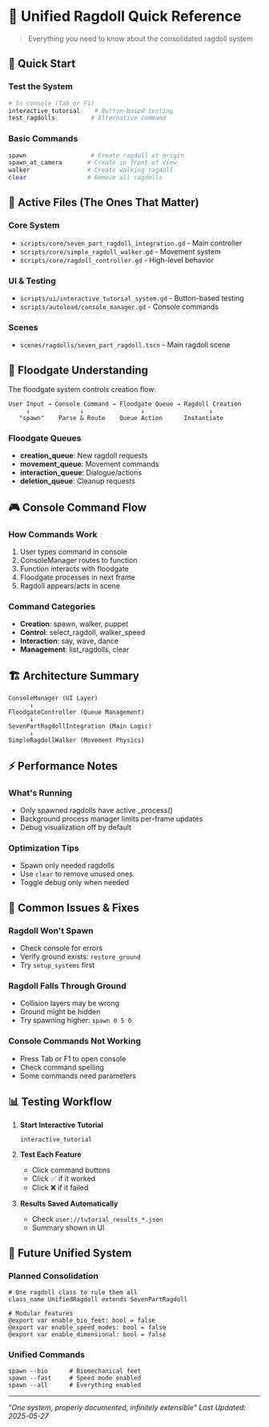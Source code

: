 # 🎯 Unified Ragdoll Quick Reference

> Everything you need to know about the consolidated ragdoll system

## 🚀 Quick Start

### Test the System
```bash
# In console (Tab or F1)
interactive_tutorial    # Button-based testing
test_ragdolls          # Alternative command
```

### Basic Commands
```bash
spawn                  # Create ragdoll at origin
spawn_at_camera       # Create in front of view
walker                # Create walking ragdoll
clear                 # Remove all ragdolls
```

## 📁 Active Files (The Ones That Matter)

### Core System
- `scripts/core/seven_part_ragdoll_integration.gd` - Main controller
- `scripts/core/simple_ragdoll_walker.gd` - Movement system
- `scripts/core/ragdoll_controller.gd` - High-level behavior

### UI & Testing
- `scripts/ui/interactive_tutorial_system.gd` - Button-based testing
- `scripts/autoload/console_manager.gd` - Console commands

### Scenes
- `scenes/ragdolls/seven_part_ragdoll.tscn` - Main ragdoll scene

## 🔧 Floodgate Understanding

The floodgate system controls creation flow:

```
User Input → Console Command → Floodgate Queue → Ragdoll Creation
     ↓              ↓                ↓                  ↓
   "spawn"    Parse & Route    Queue Action      Instantiate
```

### Floodgate Queues
- **creation_queue**: New ragdoll requests
- **movement_queue**: Movement commands
- **interaction_queue**: Dialogue/actions
- **deletion_queue**: Cleanup requests

## 🎮 Console Command Flow

### How Commands Work
1. User types command in console
2. ConsoleManager routes to function
3. Function interacts with floodgate
4. Floodgate processes in next frame
5. Ragdoll appears/acts in scene

### Command Categories
- **Creation**: spawn, walker, puppet
- **Control**: select_ragdoll, walker_speed
- **Interaction**: say, wave, dance
- **Management**: list_ragdolls, clear

## 🏗️ Architecture Summary

```
ConsoleManager (UI Layer)
      ↓
FloodgateController (Queue Management)
      ↓
SevenPartRagdollIntegration (Main Logic)
      ↓
SimpleRagdollWalker (Movement Physics)
```

## ⚡ Performance Notes

### What's Running
- Only spawned ragdolls have active _process()
- Background process manager limits per-frame updates
- Debug visualization off by default

### Optimization Tips
- Spawn only needed ragdolls
- Use `clear` to remove unused ones
- Toggle debug only when needed

## 🐛 Common Issues & Fixes

### Ragdoll Won't Spawn
- Check console for errors
- Verify ground exists: `restore_ground`
- Try `setup_systems` first

### Ragdoll Falls Through Ground
- Collision layers may be wrong
- Ground might be hidden
- Try spawning higher: `spawn 0 5 0`

### Console Commands Not Working
- Press Tab or F1 to open console
- Check command spelling
- Some commands need parameters

## 📊 Testing Workflow

1. **Start Interactive Tutorial**
   ```
   interactive_tutorial
   ```

2. **Test Each Feature**
   - Click command buttons
   - Click ✅ if it worked
   - Click ❌ if it failed

3. **Results Saved Automatically**
   - Check `user://tutorial_results_*.json`
   - Summary shown in UI

## 🔮 Future Unified System

### Planned Consolidation
```gdscript
# One ragdoll class to rule them all
class_name UnifiedRagdoll extends SevenPartRagdoll

# Modular features
@export var enable_bio_feet: bool = false
@export var enable_speed_modes: bool = false  
@export var enable_dimensional: bool = false
```

### Unified Commands
```
spawn --bio      # Biomechanical feet
spawn --fast     # Speed mode enabled
spawn --all      # Everything enabled
```

---

*"One system, properly documented, infinitely extensible"*
*Last Updated: 2025-05-27*